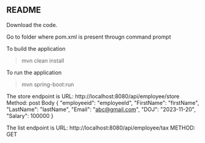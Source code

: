 README
------

Download the code.

Go to folder where pom.xml is present througn command prompt

To build the application
> mvn clean install

To run the application
>mvn spring-boot:run

The store endpoint is 
URL: http://localhost:8080/api/employee/store
Method: post
Body
{
    "employeeid": "employeeId",
    "FirstName": "firstName",
    "LastName": "lastName",
    "Email": "abc@gmail.com",
    "DOJ": "2023-11-20",
    "Salary": 100000
}


The list endpoint is
URL: http://localhost:8080/api/employee/tax
METHOD: GET